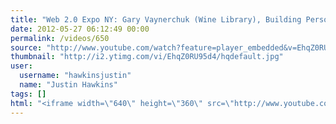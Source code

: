 ```yaml
---
title: "Web 2.0 Expo NY: Gary Vaynerchuk (Wine Library), Building Personal Brand Within the Social Media"
date: 2012-05-27 06:12:49 00:00
permalink: /videos/650
source: "http://www.youtube.com/watch?feature=player_embedded&v=EhqZ0RU95d4"
thumbnail: "http://i2.ytimg.com/vi/EhqZ0RU95d4/hqdefault.jpg"
user:
  username: "hawkinsjustin"
  name: "Justin Hawkins"
tags: []
html: "<iframe width=\"640\" height=\"360\" src=\"http://www.youtube.com/embed/EhqZ0RU95d4?wmode=transparent&fs=1&feature=oembed\" frameborder=\"0\" allowfullscreen></iframe>"
---
```


